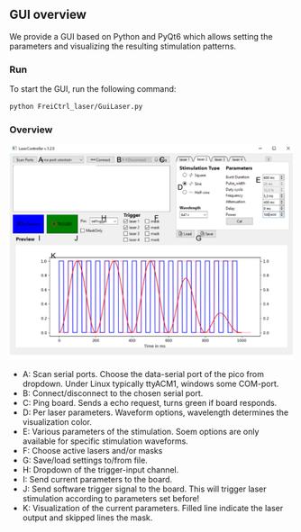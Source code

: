 ## GUI overview
We provide a GUI based on Python and PyQt6 which allows setting the parameters and visualizing the resulting stimulation
patterns. 

### Run
To start the GUI, run the following command:

```bash
python FreiCtrl_laser/GuiLaser.py
```

### Overview
![GUI.PNG](../docs/_static/HillYMaze_board-05.png)

- A: Scan serial ports. Choose the data-serial port of the pico from dropdown. Under Linux typically ttyACM1, windows some COM-port.
- B: Connect/disconnect to the chosen serial port.
- C: Ping board. Sends a echo request, turns green if board responds.
- D: Per laser parameters. Waveform options, wavelength determines the visualization color.
- E: Various parameters of the stimulation. Soem options are only available for specific stimulation waveforms.
- F: Choose active lasers and/or masks
- G: Save/load settings to/from file.
- H: Dropdown of the trigger-input channel.
- I: Send current parameters to the board.
- J: Send software trigger signal to the board. This will trigger laser stimulation according to parameters set before!
- K: Visualization of the current parameters. Filled line indicate the laser output and skipped lines the mask.
